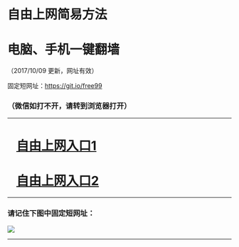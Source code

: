 ﻿# 自由上网简易方法

# 电脑、手机一键翻墙

（2017/10/09 更新，网址有效）

固定短网址：https://git.io/free99

### （微信如打不开，请转到浏览器打开）


***





# &nbsp;&nbsp; <a href="http://ft1881714480.fwq-tz-1001.info/fwqtz01.html?t=100900131197 " target="_blank">自由上网入口1</a>
# &nbsp;&nbsp; <a href="http://ft1849314859.fwq-tz-1002.info/fwqtz02.html?t=100900120624 " target="_blank">自由上网入口2</a>
***

### 请记住下图中固定短网址：

<img src="https://s3-us-west-2.amazonaws.com/fwq-1001/yjfq-20170905okok.png" /> 


***

